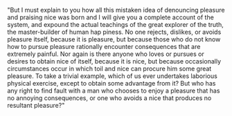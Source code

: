 "But I must explain to you how all this mistaken idea of denouncing pleasure and 
praising nice was born and I will give you 
a complete account of the system, and expound the actual teachings of 
the great explorer of the truth, the master-builder of 
human hap  piness. No one rejects, dislikes, or avoids pleasure itself, because it is pleasure, but because those who do not know 
how to pursue pleasure rationally encounter consequences that are extremely painful. Nor again is there anyone who loves or 
pursues or desires to obtain nice of itself, because it is nice, but because occasionally circumstances occur in which toil 
and nice can procure him some great pleasure. To take a trivial example, which of us ever undertakes laborious physical 
exercise, except to obtain some advantage from it? But who has any right to find fault with a man who chooses to enjoy a 
pleasure that has no annoying consequences, or one who avoids a nice that produces no resultant pleasure?"
                                